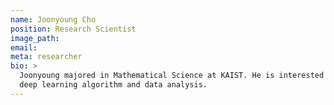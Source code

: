 ```yaml
---
name: Joonyoung Cho
position: Research Scientist
image_path:
email:
meta: researcher
bio: >
  Joonyoung majored in Mathematical Science at KAIST. He is interested in
  deep learning algorithm and data analysis.
---
```

